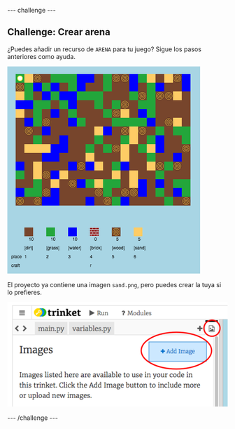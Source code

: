 \--- challenge \---

## Challenge: Crear arena

¿Puedes añadir un recurso de `ARENA` para tu juego? Sigue los pasos anteriores como ayuda.

![screenshot](images/craft-sand.png)

El proyecto ya contiene una imagen `sand.png`, pero puedes crear la tuya si lo prefieres.

![screenshot](images/craft-upload.png)

\--- /challenge \---
